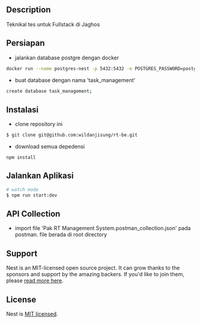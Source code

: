 

## Description

Teknikal tes untuk Fullstack di Jaghos

## Persiapan
- jalankan database postgre dengan docker
```bash
docker run --name postgres-nest -p 5432:5432 -e POSTGRES_PASSWORD=postgres -d postgres
```
- buat database dengan nama 'task_management'
```bash
create database task_management;
```
## Instalasi
- clone repository ini
```bash
$ git clone git@github.com:wildanjisung/rt-be.git
```
- download semua depedensi
```bsh
npm install
```

## Jalankan Aplikasi

```bash
# watch mode
$ npm run start:dev
```

## API Collection
- import file 'Pak RT Management System.postman_collection.json' pada postman. file berada di root directory
## Support

Nest is an MIT-licensed open source project. It can grow thanks to the sponsors and support by the amazing backers. If you'd like to join them, please [read more here](https://docs.nestjs.com/support).

## License

Nest is [MIT licensed](LICENSE).
